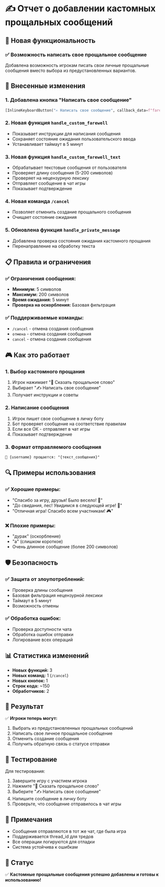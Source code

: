 # ✍️ Отчет о добавлении кастомных прощальных сообщений

## 🎯 Новая функциональность

### ✅ **Возможность написать свое прощальное сообщение**

Добавлена возможность игрокам писать свои личные прощальные сообщения вместо выбора из предустановленных вариантов.

## 🔧 Внесенные изменения

### 1. **Добавлена кнопка "Написать свое сообщение"**
```python
[InlineKeyboardButton("✍️ Написать свое сообщение", callback_data=f"farewell_custom_{user_id}")]
```

### 2. **Новая функция `handle_custom_farewell`**
- Показывает инструкции для написания сообщения
- Сохраняет состояние ожидания пользовательского ввода
- Устанавливает таймаут в 5 минут

### 3. **Новая функция `handle_custom_farewell_text`**
- Обрабатывает текстовые сообщения от пользователя
- Проверяет длину сообщения (5-200 символов)
- Проверяет на нецензурную лексику
- Отправляет сообщение в чат игры
- Показывает подтверждение

### 4. **Новая команда `/cancel`**
- Позволяет отменить создание прощального сообщения
- Очищает состояние ожидания

### 5. **Обновлена функция `handle_private_message`**
- Добавлена проверка состояния ожидания кастомного прощания
- Перенаправление на обработку текста

## 📋 Правила и ограничения

### ✅ **Ограничения сообщения:**
- **Минимум:** 5 символов
- **Максимум:** 200 символов
- **Время ожидания:** 5 минут
- **Проверка на оскорбления:** Базовая фильтрация

### ✅ **Поддерживаемые команды:**
- `/cancel` - отмена создания сообщения
- `отмена` - отмена создания сообщения
- `cancel` - отмена создания сообщения

## 🎮 Как это работает

### 1. **Выбор кастомного прощания**
1. Игрок нажимает "💬 Сказать прощальное слово"
2. Выбирает "✍️ Написать свое сообщение"
3. Получает инструкции и советы

### 2. **Написание сообщения**
1. Игрок пишет свое сообщение в личку боту
2. Бот проверяет сообщение на соответствие правилам
3. Если все ОК - отправляет в чат игры
4. Показывает подтверждение

### 3. **Формат отправляемого сообщения**
```
💬 {username} прощается: "{текст_сообщения}"
```

## 🔍 Примеры использования

### ✅ **Хорошие примеры:**
- "Спасибо за игру, друзья! Было весело! 🌿"
- "До свидания, лес! Увидимся в следующей игре! 🐺"
- "Отличная игра! Спасибо всем участникам! 🎮"

### ❌ **Плохие примеры:**
- "дурак" (оскорбление)
- "а" (слишком короткое)
- Очень длинное сообщение (более 200 символов)

## 🛡️ Безопасность

### ✅ **Защита от злоупотреблений:**
- Проверка длины сообщения
- Базовая фильтрация нецензурной лексики
- Таймаут в 5 минут
- Возможность отмены

### ✅ **Обработка ошибок:**
- Проверка доступности чата
- Обработка ошибок отправки
- Логирование всех операций

## 📊 Статистика изменений

- **Новых функций:** 3
- **Новых команд:** 1 (`/cancel`)
- **Новых кнопок:** 1
- **Строк кода:** ~150
- **Обработчиков:** 2

## 🎯 Результат

✅ **Игроки теперь могут:**
1. Выбрать из предустановленных прощальных сообщений
2. Написать свое личное прощальное сообщение
3. Отменить создание сообщения
4. Получить обратную связь о статусе отправки

## 🧪 Тестирование

Для тестирования:
1. Завершите игру с участием игрока
2. Нажмите "💬 Сказать прощальное слово"
3. Выберите "✍️ Написать свое сообщение"
4. Напишите сообщение в личку боту
5. Проверьте, что сообщение отправилось в чат игры

## 📝 Примечания

- Сообщения отправляются в тот же чат, где была игра
- Поддерживается thread_id для тредов
- Все операции логируются для отладки
- Система устойчива к ошибкам

## 🎉 Статус

✅ **Кастомные прощальные сообщения успешно добавлены и готовы к использованию!**
